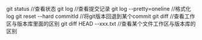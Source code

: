 git status //查看状态
git log //查看提交记录
git log --pretty=oneline //格式化log
git reset --hard commitId //将git版本回退到某个commit
git diff //查看工作区与版本库里面的区别
git diff HEAD --xxx.txt //查看某个文件工作区与版本库的区别
